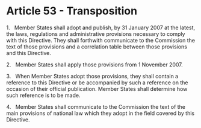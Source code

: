 # Article 53 - Transposition


1.   Member States shall adopt and publish, by 31 January 2007 at the latest, the laws, regulations and administrative provisions necessary to comply with this Directive. They shall forthwith communicate to the Commission the text of those provisions and a correlation table between those provisions and this Directive.

2.   Member States shall apply those provisions from 1 November 2007.

3.   When Member States adopt those provisions, they shall contain a reference to this Directive or be accompanied by such a reference on the occasion of their official publication. Member States shall determine how such reference is to be made.

4.   Member States shall communicate to the Commission the text of the main provisions of national law which they adopt in the field covered by this Directive.
